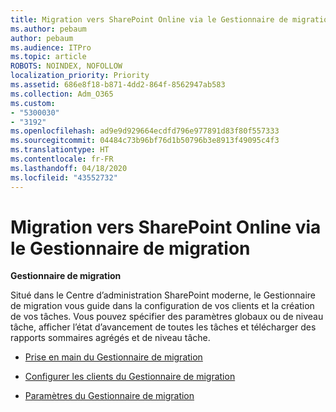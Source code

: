 ```yaml
---
title: Migration vers SharePoint Online via le Gestionnaire de migration
ms.author: pebaum
author: pebaum
ms.audience: ITPro
ms.topic: article
ROBOTS: NOINDEX, NOFOLLOW
localization_priority: Priority
ms.assetid: 686e8f18-b871-4dd2-864f-8562947ab583
ms.collection: Adm_O365
ms.custom:
- "5300030"
- "3192"
ms.openlocfilehash: ad9e9d929664ecdfd796e977891d83f80f557333
ms.sourcegitcommit: 04484c73b96bf76d1b50796b3e8913f49095c4f3
ms.translationtype: HT
ms.contentlocale: fr-FR
ms.lasthandoff: 04/18/2020
ms.locfileid: "43552732"
---
```

# <a name="migrating-to-sharepoint-online-via-migration-manager"></a>Migration vers SharePoint Online via le Gestionnaire de migration

**Gestionnaire de migration**

Situé dans le Centre d’administration SharePoint moderne, le Gestionnaire de migration vous guide dans la configuration de vos clients et la création de vos tâches. Vous pouvez spécifier des paramètres globaux ou de niveau tâche, afficher l’état d’avancement de toutes les tâches et télécharger des rapports sommaires agrégés et de niveau tâche.

- [Prise en main du Gestionnaire de migration](https://docs.microsoft.com/sharepointmigration/mm-get-started)

- [Configurer les clients du Gestionnaire de migration](https://docs.microsoft.com/sharepointmigration/mm-setup-clients)

- [Paramètres du Gestionnaire de migration](https://docs.microsoft.com/sharepointmigration/mm-settings)
